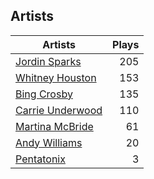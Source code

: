 ## Artists
Artists | Plays 
----- | -----: 
[Jordin Sparks](/artists/jordin-sparks-57699) | 205
[Whitney Houston](/artists/whitney-houston-87166) | 153
[Bing Crosby](/artists/bing-crosby-1864) | 135
[Carrie Underwood](/artists/carrie-underwood-89416) | 110
[Martina McBride](/artists/martina-mcbride-35319) | 61
[Andy Williams](/artists/andy-williams-16425) | 20
[Pentatonix](/artists/pentatonix-655231) | 3

